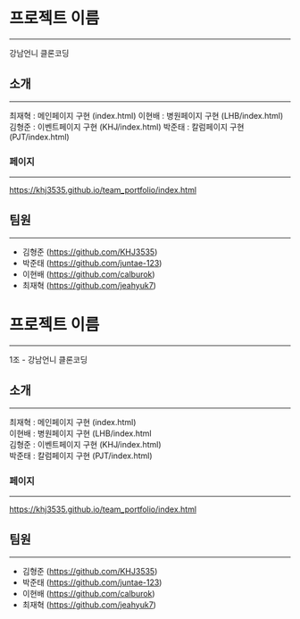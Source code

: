 # 프로젝트 이름

---

강남언니 클론코딩

## 소개

---

최재혁 : 메인페이지 구현 (index.html)
이현배 : 병원페이지 구현 (LHB/index.html)
김형준 : 이벤트페이지 구현 (KHJ/index.html)
박준태 : 칼럼페이지 구현 (PJT/index.html)

### 페이지

---

https://khj3535.github.io/team_portfolio/index.html

## 팀원

---

- 김형준 (https://github.com/KHJ3535)
- 박준태 (https://github.com/juntae-123)
- 이현배 (https://github.com/calburok)
- 최재혁 (https://github.com/jeahyuk7)
# 프로젝트 이름
---

1조 - 강남언니 클론코딩

## 소개
---

최재혁 : 메인페이지 구현 (index.html) <br>
이현배 : 병원페이지 구현 (LHB/index.html <br>
김형준 : 이벤트페이지 구현 (KHJ/index.html) <br>
박준태 : 칼럼페이지 구현 (PJT/index.html)
### 페이지
---
https://khj3535.github.io/team_portfolio/index.html

## 팀원
---

- 김형준 (https://github.com/KHJ3535)
- 박준태 (https://github.com/juntae-123)
- 이현배 (https://github.com/calburok)
- 최재혁 (https://github.com/jeahyuk7)

